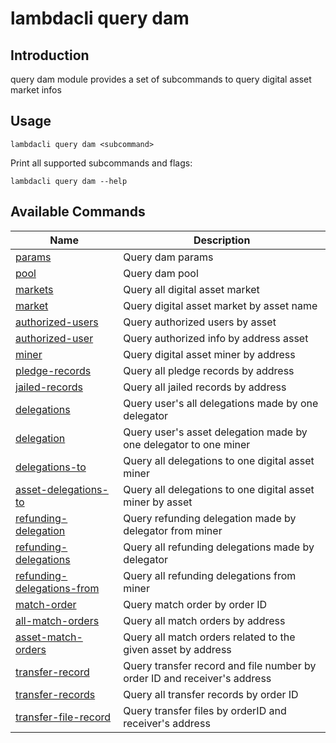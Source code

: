 # lambdacli query dam

## Introduction

query dam module provides a set of subcommands to query digital asset market infos

## Usage

```
lambdacli query dam <subcommand>
```

Print all supported subcommands and flags:
```
lambdacli query dam --help
```

## Available Commands

| Name                            | Description                                                   |
| --------------------------------| --------------------------------------------------------------|
| [params](params.md)     | Query dam params |
| [pool](pool.md)   | Query dam pool                |
| [markets](markets.md)   | Query all digital asset market                 |
| [market](market.md)     | Query digital asset market by asset name |
| [authorized-users](authorized-users.md)     | Query authorized users by asset |
| [authorized-user](authorized-user.md)     | Query authorized info by address asset|
| [miner](miner.md)   |   Query digital asset miner by address                |
| [pledge-records](pledge-records.md)   |  Query all pledge records by address                |
| [jailed-records](jailed-records.md)   |  Query all jailed records by address                |
| [delegations](delegations.md)   | Query user's all delegations made by one delegator |
| [delegation]( delegation.md)   |  Query user's asset delegation made by one delegator to one miner  |
| [delegations-to](delegations-to.md)   |  Query all delegations to one digital asset miner |
| [asset-delegations-to](asset-delegations-to.md)   |  Query all delegations to one digital asset miner by asset  |
| [refunding-delegation](refunding-delegation.md)   | Query refunding delegation made by delegator from miner |
| [refunding-delegations](refunding-delegations.md)   |  Query all refunding delegations made by delegator  |
| [refunding-delegations-from](refunding-delegations-from.md)   |  Query all refunding delegations from miner  |
| [match-order](match-order.md)   |  Query match order by order ID               |
| [all-match-orders](all-match-orders.md)   |  Query all match orders by address              |
| [asset-match-orders](asset-match-orders.md)   |  Query all match orders related to the given asset by address               |
| [transfer-record](transfer-record.md)   |  Query transfer record and file number by order ID and receiver's address              |
| [transfer-records](transfer-records.md)   |  Query all transfer records by order ID              |
| [transfer-file-record](transfer-file-record.md)   |  Query transfer files by orderID and receiver's address             |
